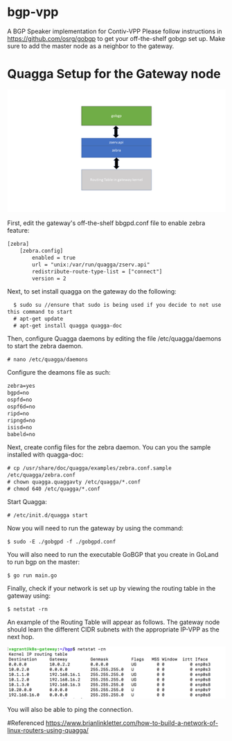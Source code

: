 # bgp-vpp
A BGP Speaker implementation for Contiv-VPP
Please follow instructions in https://github.com/osrg/gobgp to get your off-the-shelf gobgp set up. Make sure to add the master node as a neighbor to the gateway.

# Quagga Setup for the Gateway node

![quagga](docs/img/quagga_figure.png "quagga figure")

First, edit the gateway's off-the-shelf bbgpd.conf file to enable zebra feature:

```
[zebra]
    [zebra.config]
        enabled = true
        url = "unix:/var/run/quagga/zserv.api"
        redistribute-route-type-list = ["connect"]
        version = 2
```
Next, to set install quagga on the gateway do the following:
```
  $ sudo su //ensure that sudo is being used if you decide to not use this command to start
  # apt-get update
  # apt-get install quagga quagga-doc
```
Then, configure Quagga daemons by editing the file /etc/quagga/daemons to start the zebra daemon.
```
# nano /etc/quagga/daemons
```
Configure the deamons file as such:
```
zebra=yes
bgpd=no
ospfd=no
ospf6d=no
ripd=no
ripngd=no
isisd=no
babeld=no

```
Next, create config files for the zebra daemon. You can you the sample installed with quagga-doc:
```
# cp /usr/share/doc/quagga/examples/zebra.conf.sample /etc/quagga/zebra.conf
# chown quagga.quaggavty /etc/quagga/*.conf
# chmod 640 /etc/quagga/*.conf
```
Start Quagga:
```
# /etc/init.d/quagga start
```
Now you will need to run the gateway by using the command:
```
$ sudo -E ./gobgpd -f ./gobgpd.conf
```
You will also need to run the executable GoBGP that you create in GoLand to run bgp on the master:
```
$ go run main.go
```
Finally, check if your network is set up by viewing the routing table in the gateway using:
```
$ netstat -rn
```
An example of the Routing Table will appear as follows. The gateway node should learn the different CIDR subnets with the appropriate IP-VPP as the next hop.

![routing_table_example](docs/img/routingTableExample.png "routing table figure")


You will also be able to ping the connection.

#Referenced https://www.brianlinkletter.com/how-to-build-a-network-of-linux-routers-using-quagga/

